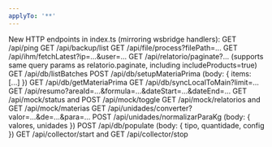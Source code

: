 ```yaml
---
applyTo: '**'
---
```

 
New HTTP endpoints in index.ts (mirroring wsbridge handlers):
GET /api/ping
GET /api/backup/list
GET /api/file/process?filePath=...
GET /api/ihm/fetchLatest?ip=...&user=...
GET /api/relatorio/paginate?... (supports same query params as relatorio.paginate, including includeProducts=true)
GET /api/db/listBatches
POST /api/db/setupMateriaPrima (body: { items: [...] })
GET /api/db/getMateriaPrima
GET /api/db/syncLocalToMain?limit=...
GET /api/resumo?areaId=...&formula=...&dateStart=...&dateEnd=...
GET /api/mock/status and POST /api/mock/toggle
GET /api/mock/relatorios and GET /api/mock/materias
GET /api/unidades/converter?valor=...&de=...&para=...
POST /api/unidades/normalizarParaKg (body: { valores, unidades })
POST /api/db/populate (body: { tipo, quantidade, config })
GET /api/collector/start and GET /api/collector/stop

